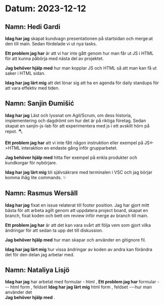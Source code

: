 # Datum: 2023-12-12

## Namn: Hedi Gardi

**Idag har jag** skapat kundvagn presentationen på startsidan och merge:at den till main. Sedan fördelade vi ut nya tasks.

**Ett problem jag har** är att vi har inte gått genom hur man får ut JS i HTML för att kunna påbörja med nästa del av projektet.

**Jag behöver hjälp med** hur man kopplar JS och HTML så att man kan få ut saker i HTML sidan.

**Idag har jag lärt mig** att det lönar sig att ha en agenda för daily standups för att vara effektiv med tiden.

## Namn: Sanjin Đumišić

**Idag har jag** Läst och lyssnat om Agil/Scrum, om dess historia, implementering och dagdrömt om hur det är på riktiga företag. Sedan skapat en sanjin-js-lab för att experimentera med js i ett avskilt hörn på repot. 🪓

**Ett problem jag har** att vi inte fått någon instruktion eller exempel på JS<->HTML interaktion en endaste gång inför grupparbetet.

**Jag behöver hjälp med** hitta fler exempel på enkla produkter och kundkorgar för nybörjare.

**Idag har jag lärt mig** bli självsäkrare med terminalen i VSC och jag börjar komma ihåg lite commands. ✨

## Namn: Rasmus Wersäll

**Idag har jag** fixat en issue relaterat till footer position. Jag har gjort mitt bästa för att arbeta agilt genom att uppdatera project board, skapat en branch, fixat koden och bett om review inför merge av branch till main.

**Ett problem jag har** är att det kan vara svårt att följa vem som gjort vilka ändringar för att sedan ta upp det till diskussion.

**Jag behöver hjälp med** hur man skapar och använder en gitignore fil.

**Idag har jag lärt mig** hur vissa ändringar av koden av andra kan förändra det för den delan jag arbetar med.

## Namn: Nataliya Lisjö

**Idag har jag** har arbetat med formular - html  , 
**Ett problem jag har**     formular --- html form , feldset 
**Idag har jag lärt mig**  html form , feldset ---hur man använder det  
**Jag behöver hjälp med**  .
 
 

 
